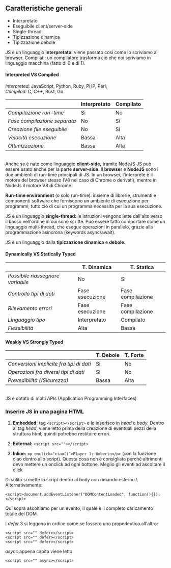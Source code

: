 ## Caratteristiche generali

* Interpretato
* Eseguibile client/server-side
* Single-thread
* Tipizzazione dinamica
* Tipizzazione debole

JS è un linguaggio **interpretato:** viene passato così come lo scriviamo al browser. Compilati: un compilatore trasforma ciò che noi scriviamo in linguaggio macchina (fatto di 0 e di 1).

#### Interpreted VS Compiled
*Interpreted:* JavaScript, Python, Ruby, PHP, Perl;\
*Compiled:* C, C++, Rust, Go

|                             |**Interpretato**  |**Compilato**  |
|-----------------------------|------------------|---------------|
|*Compilazione run-time*      |Si                |No             |
|*Fase compilazione separata* |No                |Si             |
|*Creazione file eseguibile*  |No                |Si             |
|*Velocità esecuzione*        |Bassa             |Alta           |
|*Ottimizzazione*             |Bassa             |Alta           |

\
Anche se è nato come linguaggio **client-side,** tramite NodeJS JS può essere usato anche per la parte **server-side**. Il **browser** e **NodeJS** sono i due ambienti di run-time principali di JS. In un browser, l'interprete è il motore del browser stesso (V8 nel caso di Chrome o derivati), mentre in NodeJs il motore V8 di Chrome.

**Run-time environment** (o solo run-time): insieme di librerie, strumenti e componenti software che forniscono un ambiente di esecuzione per programmi; tutto ciò di cui un programma necessita per la sua esecuzione. 

JS è un linguaggio **single-thread:** le istruzioni vengono lette dall'alto verso il basso nell'ordine in cui sono scritte. Può essere fatto comportare come un linguaggio multi-thread, che esegue operazioni in parallelo, grazie alla programmazione asincrona (keywords async/await).

JS è un linguaggio dalla **tipizzazione dinamica** e **debole.**

#### Dynamically VS Statically Typed
|                                  |**T. Dinamica**   |**T. Statica**   |
|----------------------------------|------------------|-----------------|
|*Possibile riassegnare variabile* |No                |Si               |
|*Controllo tipi di dati*          |Fase esecuzione   |Fase compilazione|
|*Rilevamento errori*              |Fase esecuzione   |Fase compilazione|
|*Linguaggio tipo*                 |Interpretato      |Compilato        |
|*Flessibilità*                    |Alta              |Bassa            |

#### Weakly VS Strongly Typed
|                                         |**T. Debole**     |**T. Forte**     |
|-----------------------------------------|------------------|-----------------|
|*Conversioni implicite fra tipi di dati* |Si                |No               |
|*Operazioni fra diversi tipi di dati*    |Si                |No               |
|*Prevedibilità (/Sicurezza)*             |Bassa             |Alta             |

\
JS è dotato di molti APIs (Application Programming Interfaces)

### Inserire JS in una pagina HTML

1. **Embedded:** tag `<script></script>` e lo inserisco in *head* o *body.* Dentro al tag *head*, viene letto prima della creazione di eventuali pezzi della struttura html, quindi potrebbe restituire errori.

2. **External:** `<script src=""></script>`

3. **Inline:** `<p onclick="ciao()">Player 1: Umberto</p>` (con la funzione ciao dentro allo script). Questa cosa non è consigliata perché altrimenti devo mettere un onclick ad ogni bottone. Meglio gli eventi ad ascoltare il click

Di solito si mette lo script dentro al body con rimando esterno.\ Alternativamente:

`<script>document.addEventListener("DOMContentLoaded", function(){});</script>`

Qui sopra ascoltiamo per un evento, il quale è il completo caricamento totale del DOM.

I *defer* 3 si leggono in ordine come se fossero uno propedeutico all'altro:

```
<script src="" defer></script>
<script src="" defer></script>
<script src="" defer></script>
```


*async* appena capita viene letto:

`<script src="" async></script>`
